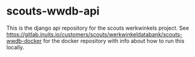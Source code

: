 # scouts-wwdb-api


This is the django api repository for the scouts werkwinkels project. See https://gitlab.inuits.io/customers/scouts/werkwinkeldatabank/scouts-wwdb-docker for the docker repository with info about how to run this locally.
